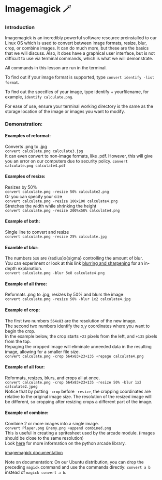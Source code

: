 # Imagemagick 🪄

### Introduction

Imagemagick is an incredibly powerful software resource preinstalled to our Linux OS which is used to convert between image formats, resize, blur, crop, or combine images.  It can do much more, but these are the basics that we will discuss.  Also, it does have a graphical user interface, but is not difficult to use via terminal commands, which is what we will demonstrate.

All commands in this lesson are run in the terminal.

To find out if your image format is supported, type `convert identify -list format`.

To find out the specifics of your image, type identify + yourfilename, for example, `identify calculate.png`.

For ease of use, ensure your terminal working directory is the same as the storage location of the image or images you want to modify.

### Demonstration:

#### Examples of reformat:  
Converts .png to .jpg  
`convert calculate.png calculate3.jpg`  
It can even convert to non-image formats, like .pdf. However, this will give you an error on our computers due to security policy.
`convert calculate.png calculate4.pdf`  

#### Examples of resize:  
Resizes by 50%  
`convert calculate.png -resize 50% calculate2.png`  
Or you can specify your size  
`convert calculate.png -resize 100x100 calculate4.png`  
Stretches the width while shrinking the height  
`convert calculate.png -resize 200%x50% calculate4.png`  

#### Example of both:  
Single line to convert and resize  
`convert calculate.png -resize 25% calculate.jpg`  

#### Examble of blur:  
The numbers `5x8` are {radius}x{sigma} controlling the amount of blur.  
You can experiment or look at this link [blurring and sharpening](https://legacy.imagemagick.org/Usage/blur/#blur) for an in-depth explanation.  
`convert calculate.png -blur 5x8 calculate4.png`  

#### Example of all three:  
Reformats .png to .jpg, resizes by 50% and blurs the image  
`convert calculate.png -resize 50% -blur 1x2 calculate4.jpg`  

#### Example of crop:  
The first two numbers `564x83` are the resolution of the new image.  
The second two numbers identify the x,y coordinates where you want to begin the crop.  
In the example below, the crop starts `+23` pixels from the left, and `+135` pixels from the top.  
Repaging the cropped image will eliminate unneeded data in the resulting image, allowing for a smaller file size.  
`convert calculate.png -crop 564x83+23+135 +repage calculate4.png` 

#### Example of all four:
Reformats, resizes, blurs, and crops all at once.  
`convert calculate.png -crop 564x83+23+135 -resize 50% -blur 1x2 calculate2.jpeg`  
Notice that by putting `-crop` before `-resize`, the cropping coordinates are relative to the original image size. The resolution of the resized image will be different, so cropping after resizing crops a different part of the image.

#### Example of combine:
Combine 2 or more images into a single image.  
`convert Player.png Enemy.png +append combined.png`  
This is useful in creating a spritesheet used by the arcade module. (images should be close to the same resolution)  
Look [here](https://api.arcade.academy/en/stable/index.html) for more information on the python arcade library.  

[imagemagick documentation](https://imagemagick.org/Usage/)

Note on documentation: On our Ubuntu distribution, you can drop the preceding `magick` command and use the commands directly: `convert a b` instead of `magick convert a b`.
